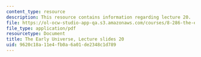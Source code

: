 ```yaml
---
content_type: resource
description: This resource contains information regarding lecture 20.
file: https://ol-ocw-studio-app-qa.s3.amazonaws.com/courses/8-286-the-early-universe-fall-2013/9620c18a11e4fb0a6a01de2348c1d789_MIT8_286F13_lec20.pdf
file_type: application/pdf
resourcetype: Document
title: The Early Universe, Lecture slides 20
uid: 9620c18a-11e4-fb0a-6a01-de2348c1d789
---
```

